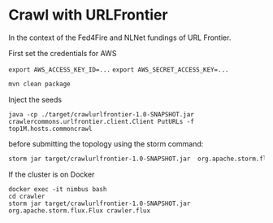 # Crawl with URLFrontier

In the context of the Fed4Fire and NLNet fundings of URL Frontier.

First set the credentials for AWS

`export AWS_ACCESS_KEY_ID=...`
`export AWS_SECRET_ACCESS_KEY=...`

``` sh
mvn clean package
```

Inject the seeds

```
java -cp ./target/crawlurlfrontier-1.0-SNAPSHOT.jar crawlercommons.urlfrontier.client.Client PutURLs -f top1M.hosts.commoncrawl
```

before submitting the topology using the storm command:

``` sh
storm jar target/crawlurlfrontier-1.0-SNAPSHOT.jar  org.apache.storm.flux.Flux --env-filter crawler.flux
```

If the cluster is on Docker

```
docker exec -it nimbus bash
cd crawler
storm jar target/crawlurlfrontier-1.0-SNAPSHOT.jar  org.apache.storm.flux.Flux crawler.flux
```


